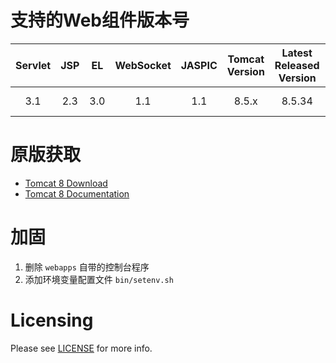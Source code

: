 # 支持的Web组件版本号

| Servlet | JSP | EL | WebSocket | JASPIC | Tomcat Version | Latest Released Version | Java Versions |
|:---:|:---:|:---:|:---:|:---:|:-----:|:------:|:-----------:|
| 3.1 | 2.3 | 3.0 | 1.1 | 1.1 | 8.5.x | 8.5.34 | 7 and later |

# 原版获取
- [Tomcat 8 Download](https://tomcat.apache.org/download-80.cgi)
- [Tomcat 8 Documentation](https://tomcat.apache.org/tomcat-8.5-doc/)

# 加固
1. 删除 `webapps` 自带的控制台程序
1. 添加环境变量配置文件 `bin/setenv.sh`

# Licensing
Please see [LICENSE](LICENSE) for more info.
